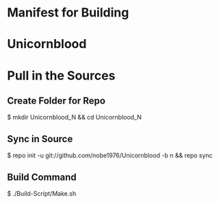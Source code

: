 Manifest for Building
=============================
Unicornblood 
=============================
Pull in the Sources
======================
Create Folder for Repo
-----------------------
$ mkdir Unicornblood_N && cd Unicornblood_N

Sync in Source
---------------
$ repo init -u git://github.com/nobe1976/Unicornblood -b n && repo sync

Build Command
-----------------
$ ./Build-Script/Make.sh

